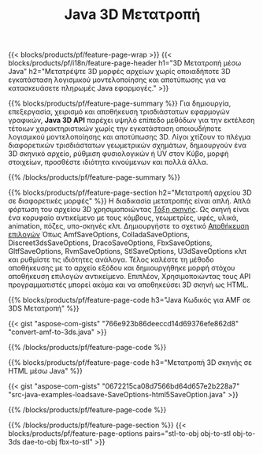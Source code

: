 ﻿---
title: Java 3D Μετατροπή
url: /el/java/conversion/
description: Μετάτρεψε 3D μορφές amf 3ds amf ase att dae dxf fbx gltf jt obj ply rvm stl u3d usdz vrml x με λίγες γραμμές του κωδικού Java μέσω της βιβλιοθήκης Java.
---
{{< blocks/products/pf/feature-page-wrap >}}
{{< blocks/products/pf/i18n/feature-page-header h1="3D Μετατροπή μέσω Java" h2="Μετατρέψτε 3D μορφές αρχείων χωρίς οποιαδήποτε 3D εγκατάσταση λογισμικού μοντελοποίησης και αποτύπωσης για να κατασκευάσετε πληρωμές Java εφαρμογές." >}}

{{% blocks/products/pf/feature-page-summary %}}
Για δημιουργία, επεξεργασία, χειρισμό και αποθήκευση τρισδιάστατων εφαρμογών γραφικών, **Java 3D API** παρέχει υψηλό επίπεδο μεθόδων για την εκτέλεση τέτοιων χαρακτηριστικών χωρίς την εγκατάσταση οποιουδήποτε λογισμικού μοντελοποίησης και αποτύπωσης 3D. Λίγοι χτίζουν το πλέγμα διαφορετικών τρισδιάστατων γεωμετρικών σχημάτων, δημιουργούν ένα 3D σκηνικό αρχείο, ρύθμιση φυσιολογικών ή UV στον Κύβο, μορφή στοιχείων, προσθέστε ιδιότητα κινούμενων και πολλά άλλα. 

{{% /blocks/products/pf/feature-page-summary %}}

{{% blocks/products/pf/feature-page-section h2="Μετατροπή αρχείου 3D σε διαφορετικές μορφές" %}}
Η διαδικασία μετατροπής είναι απλή. Απλά φόρτωση του αρχείου 3D χρησιμοποιώντας [Τάξη σκηνής](https://apireference.aspose.com/3d/java/com.aspose.threed/Scene). Ως σκηνή είναι ένα κορυφαίο αντικείμενο με τους κόμβους, γεωμετρίες, υφές, υλικά, animation, πόζες, υπο-σκηνές κλπ. Δημιουργήστε το σχετικό [Αποθήκευση επιλογών](https://apireference.aspose.com/3d/java/com.aspose.threed/SaveOptions) Όπως AmfSaveOptions, ColladaSaveOptions, Discreet3dsSaveOptions, DracoSaveOptions, FbxSaveOptions, GltfSaveOptions, RvmSaveOptions, StlSaveOptions, U3dSaveOptions κλπ και ρυθμίστε τις ιδιότητες ανάλογα. Τέλος καλέστε τη μέθοδο αποθήκευσης με το αρχείο εξόδου και δημιουργήθηκε μορφή στόχου αποθήκευση επιλογών αντικείμενο. Επιπλέον, Χρησιμοποιώντας τους API προγραμματιστές μπορεί ακόμα και να αποθηκεύσει 3D σκηνή ως HTML.


{{% blocks/products/pf/feature-page-code h3="Java Κωδικός για AMF σε 3DS Μετατροπή" %}}

{{< gist "aspose-com-gists" "766e923b86deeccd14d69376efe862d8" "convert-amf-to-3ds.java" >}}

{{% /blocks/products/pf/feature-page-code %}}


{{% blocks/products/pf/feature-page-code h3="Μετατροπή 3D σκηνής σε HTML μέσω Java" %}}

{{< gist "aspose-com-gists" "0672215ca08d7566bd64d657e2b228a7" "src-java-examples-loadsave-SaveOptions-html5SaveOption.java" >}}

{{% /blocks/products/pf/feature-page-code %}}

{{% /blocks/products/pf/feature-page-section %}}
{{< blocks/products/pf/feature-page-options pairs="stl-to-obj obj-to-stl obj-to-3ds dae-to-obj fbx-to-stl" >}}